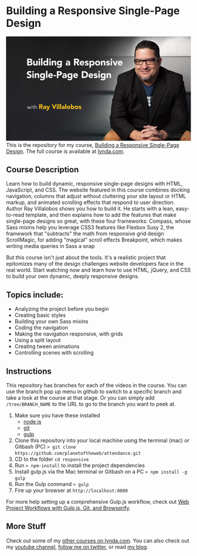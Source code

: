 # Building a Responsive Single-Page Design
![Building a Responsive Single-Page Design](hero.png)
This is the repository for my course, [Building a Responsive Single-Page Design](http://www.lynda.com/CSS-tutorials/Building-Responsive-Single-Page-Design/182174-2.html). The full course is available at [lynda.com](http://lynda.com).

## Course Description
Learn how to build dynamic, responsive single-page designs with HTML, JavaScript, and CSS. The website featured in this course combines docking navigation, columns that adjust without cluttering your site layout or HTML markup, and animated scrolling effects that respond to user direction. Author Ray Villalobos shows you how to build it. He starts with a lean, easy-to-read template, and then explains how to add the features that make single-page designs so great, with these four frameworks:
Compass, whose Sass mixins help you leverage CSS3 features like Flexbox
Susy 2, the framework that "subtracts" the math from responsive grid design
ScrollMagic, for adding "magical" scroll effects
Breakpoint, which makes writing media queries in Sass a snap

But this course isn't just about the tools. It's a realistic project that epitomizes many of the design challenges website developers face in the real world. Start watching now and learn how to use HTML, jQuery, and CSS to build your own dynamic, deeply responsive designs.

## Topics include:
- Analyzing the project before you begin
- Creating basic styles
- Building your own Sass mixins
- Coding the navigation
- Making the navigation responsive, with grids
- Using a split layout
- Creating tween animations
- Controlling scenes with scrolling

## Instructions
This repository has branches for each of the videos in the course. You can use the branch pop up menu in github to switch to a specific branch and take a look at the course at that stage. Or you can simply add `/tree/BRANCH_NAME` to the URL to go to the branch you want to peek at.

1. Make sure you have these installed
	- [node.js](http://nodejs.org/)
	- [git](http://git-scm.com/)
	- [gulp](http://gulpjs.com/)
2. Clone this repository into your local machine using the terminal (mac) or Gitbash (PC) `> git clone https://github.com/planetoftheweb/attendance.git`
3. CD to the folder `cd responsive`
4. Run `> npm-install` to install the project dependencies
5. Install gulp.js via the Mac terminal or Gitbash on a PC `> npm install -g gulp`
5. Run the Gulp command `> gulp`
6. Fire up your browser at `http://localhost:8080`

For more help setting up a comprehensive Gulp.js workflow, check out [Web Project Workflows with Gulp.js, Git, and Browserify](http://www.lynda.com/Web-Web-Design-tutorials/Web-Project-Workflows-Gulpjs-Git-Browserify/154416-2.html).

## More Stuff
Check out some of my [other courses on lynda.com](http://lynda.com/rayvillalobos). You can also check out my [youtube channel](http://youtube.com/planetoftheweb), [follow me on twitter](http://twitter.com/planetoftheweb), or read [my blog](http://raybo.org).
